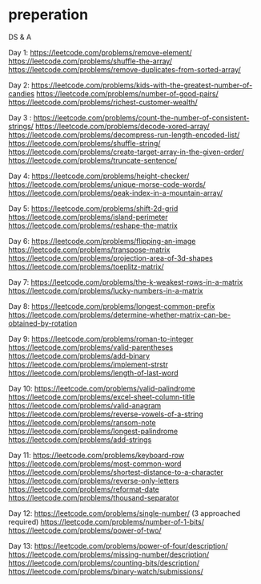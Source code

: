 # preperation
DS &amp; A

Day 1:
https://leetcode.com/problems/remove-element/
https://leetcode.com/problems/shuffle-the-array/
https://leetcode.com/problems/remove-duplicates-from-sorted-array/

Day 2:
https://leetcode.com/problems/kids-with-the-greatest-number-of-candies
https://leetcode.com/problems/number-of-good-pairs/
https://leetcode.com/problems/richest-customer-wealth/ 

Day 3 :
https://leetcode.com/problems/count-the-number-of-consistent-strings/
https://leetcode.com/problems/decode-xored-array/
https://leetcode.com/problems/decompress-run-length-encoded-list/
https://leetcode.com/problems/shuffle-string/
https://leetcode.com/problems/create-target-array-in-the-given-order/
https://leetcode.com/problems/truncate-sentence/

Day 4:
https://leetcode.com/problems/height-checker/
https://leetcode.com/problems/unique-morse-code-words/
https://leetcode.com/problems/peak-index-in-a-mountain-array/

Day 5:
https://leetcode.com/problems/shift-2d-grid
https://leetcode.com/problems/island-perimeter
https://leetcode.com/problems/reshape-the-matrix

Day 6:
https://leetcode.com/problems/flipping-an-image
https://leetcode.com/problems/transpose-matrix
https://leetcode.com/problems/projection-area-of-3d-shapes
https://leetcode.com/problems/toeplitz-matrix/

Day 7:
https://leetcode.com/problems/the-k-weakest-rows-in-a-matrix
https://leetcode.com/problems/lucky-numbers-in-a-matrix

Day 8:
https://leetcode.com/problems/longest-common-prefix
https://leetcode.com/problems/determine-whether-matrix-can-be-obtained-by-rotation

Day 9:
https://leetcode.com/problems/roman-to-integer
https://leetcode.com/problems/valid-parentheses
https://leetcode.com/problems/add-binary
https://leetcode.com/problems/implement-strstr
https://leetcode.com/problems/length-of-last-word

Day 10:
https://leetcode.com/problems/valid-palindrome
https://leetcode.com/problems/excel-sheet-column-title
https://leetcode.com/problems/valid-anagram
https://leetcode.com/problems/reverse-vowels-of-a-string
https://leetcode.com/problems/ransom-note
https://leetcode.com/problems/longest-palindrome
https://leetcode.com/problems/add-strings


Day 11:
https://leetcode.com/problems/keyboard-row
https://leetcode.com/problems/most-common-word
https://leetcode.com/problems/shortest-distance-to-a-character
https://leetcode.com/problems/reverse-only-letters
https://leetcode.com/problems/reformat-date
https://leetcode.com/problems/thousand-separator

Day 12:
https://leetcode.com/problems/single-number/   (3 approached required)
https://leetcode.com/problems/number-of-1-bits/
https://leetcode.com/problems/power-of-two/

Day 13:
https://leetcode.com/problems/power-of-four/description/
https://leetcode.com/problems/missing-number/description/
https://leetcode.com/problems/counting-bits/description/
https://leetcode.com/problems/binary-watch/submissions/

